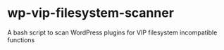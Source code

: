 # wp-vip-filesystem-scanner
A bash script to scan WordPress plugins for VIP filesystem incompatible functions
